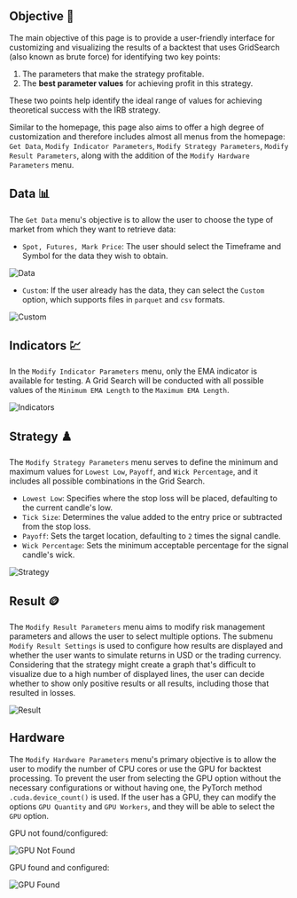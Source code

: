 ## Objective 🎯

The main objective of this page is to provide a user-friendly interface for customizing and visualizing the results of a backtest that uses GridSearch (also known as brute force) for identifying two key points:

1. The parameters that make the strategy profitable.
2. The **best parameter values** for achieving profit in this strategy.

These two points help identify the ideal range of values for achieving theoretical success with the IRB strategy.

Similar to the homepage, this page also aims to offer a high degree of customization and therefore includes almost all menus from the homepage: `Get Data`, `Modify Indicator Parameters`, `Modify Strategy Parameters`, `Modify Result Parameters`, along with the addition of the `Modify Hardware Parameters` menu.

## Data 📊

The `Get Data` menu's objective is to allow the user to choose the type of market from which they want to retrieve data:

- `Spot, Futures, Mark Price`: The user should select the Timeframe and Symbol for the data they wish to obtain.

![Data](https://github.com/m-marqx/Hoffman-IRB/assets/124513922/a8cf8bb6-3c92-451d-a202-36305206446c)


- `Custom`: If the user already has the data, they can select the `Custom` option, which supports files in `parquet` and `csv` formats.

![Custom](https://github.com/m-marqx/Hoffman-IRB/assets/124513922/5dc6236b-1c54-46d6-a3f9-851e62645121)

## Indicators 💹

In the `Modify Indicator Parameters` menu, only the EMA indicator is available for testing. A Grid Search will be conducted with all possible values of the `Minimum EMA Length` to the `Maximum EMA Length`.

![Indicators](https://github.com/m-marqx/Hoffman-IRB/assets/124513922/c75fb6f5-1a39-494b-9589-97f9e4a673bc)


## Strategy ♟️

The `Modify Strategy Parameters` menu serves to define the minimum and maximum values for `Lowest Low`, `Payoff`, and `Wick Percentage`, and it includes all possible combinations in the Grid Search.

- `Lowest Low`: Specifies where the stop loss will be placed, defaulting to the current candle's low.
- `Tick Size`: Determines the value added to the entry price or subtracted from the stop loss.
- `Payoff`: Sets the target location, defaulting to `2` times the signal candle.
- `Wick Percentage`: Sets the minimum acceptable percentage for the signal candle's wick.


![Strategy](https://github.com/m-marqx/Hoffman-IRB/assets/124513922/8b6aac60-7dcb-4750-932c-6c2a1f1c976d)


## Result 🪙

The `Modify Result Parameters` menu aims to modify risk management parameters and allows the user to select multiple options. The submenu `Modify Result Settings` is used to configure how results are displayed and whether the user wants to simulate returns in USD or the trading currency. Considering that the strategy might create a graph that's difficult to visualize due to a high number of displayed lines, the user can decide whether to show only positive results or all results, including those that resulted in losses.

![Result](https://github.com/m-marqx/Hoffman-IRB/assets/124513922/db27da06-c1c9-4aa9-8a7b-74b3a39049b1)


## Hardware

The `Modify Hardware Parameters` menu's primary objective is to allow the user to modify the number of CPU cores or use the GPU for backtest processing. To prevent the user from selecting the GPU option without the necessary configurations or without having one, the PyTorch method `.cuda.device_count()` is used. If the user has a GPU, they can modify the options `GPU Quantity` and `GPU Workers`, and they will be able to select the `GPU` option.

GPU not found/configured:

![GPU Not Found](https://github.com/m-marqx/Hoffman-IRB/assets/124513922/e50ae21e-b593-4432-8825-9337b3eb2824)

GPU found and configured:

![GPU Found](https://github.com/m-marqx/Hoffman-IRB/assets/124513922/a106e748-8e5c-4535-ad15-c810c305679b)
